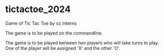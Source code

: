 # tictactoe_2024

Game of Tic Tac Toe by cc interns

The game is to be played on the commandline.

The game is to be played between two players who will take turns to play.
One of the player will be assigned 'X' and the other 'O'.
